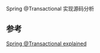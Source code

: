 Spring @Transactional 实现源码分析


## 参考
[Spring @Transactional explained](https://doanduyhai.wordpress.com/2011/11/20/spring-transactional-explained/)
